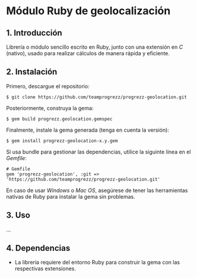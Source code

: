 # Módulo Ruby de geolocalización #

## 1. Introducción ##
Librería o módulo sencillo escrito en Ruby, junto con una extensión en *C* (nativo), usado para realizar cálculos de manera rápida y eficiente.

## 2. Instalación ##
Primero, descargue el repositorio:

    $ git clone https://github.com/teamprogrezz/progrezz-geolocation.git

Posteriormente, construya la gema:

    $ gem build progrezz.geolocation.gemspec

Finalmente, instale la gema generada (tenga en cuenta la versión):

    $ gem install progrezz-geolocation-x.y.gem

Si usa bundle para gestionar las dependencias, utilice la siguinte línea en el *Gemfile*:

    # Gemfile
    gem 'progrezz-geolocation', :git => 'https://github.com/teamprogrezz/progrezz-geolocation.git'

En caso de usar *Windows* o *Mac OS*, asegúrese de tener las herramientas nativas de Ruby para instalar la gema sin problemas.

## 3. Uso ##
...

## 4. Dependencias ##

- La librería requiere del entorno Ruby para construir la gema con las respectivas extensiones.


